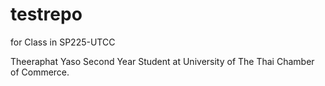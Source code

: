 # testrepo
for Class in SP225-UTCC

Theeraphat Yaso
Second Year Student at University of The Thai Chamber of Commerce.
